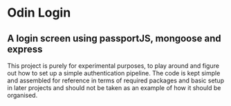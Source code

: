 # Odin Login

## A login screen using passportJS, mongoose and express

This project is purely for experimental purposes, to play around and figure out how to set up a simple authentication pipeline. The code is kept simple and assembled for reference in terms of required packages and basic setup in later projects and should not be taken as an example of how it should be organised.
